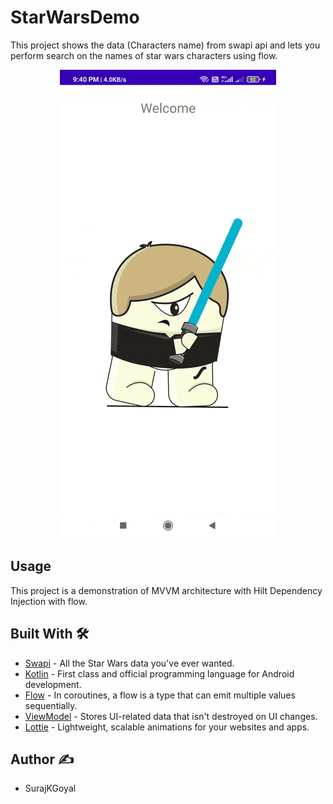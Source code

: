 # StarWarsDemo
This project shows the data (Characters name) from swapi api and lets you perform search on the names of star wars characters using flow.


<p align="center">
<img src="extras/swapi.gif"/>
</p>

## Usage

This project is a demonstration of MVVM architecture with Hilt Dependency Injection with flow.


## Built With 🛠

- [Swapi](https://swapi.dev/) - All the Star Wars data you've ever wanted.
- [Kotlin](https://kotlinlang.org/) - First class and official programming language for Android development.
- [Flow](https://developer.android.com/kotlin/flow) - In coroutines, a flow is a type that can emit multiple values sequentially.
- [ViewModel](https://developer.android.com/topic/libraries/architecture/viewmodel) - Stores UI-related data that isn't destroyed on UI changes. 
- [Lottie](https://lottiefiles.com/) - Lightweight, scalable animations for your websites and apps.

## Author ✍️

- SurajKGoyal
